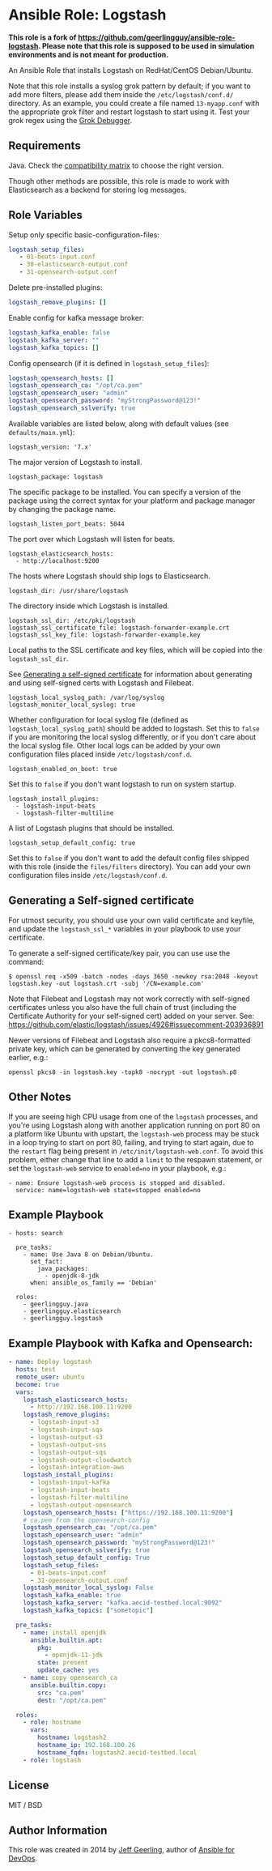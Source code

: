 # Ansible Role: Logstash

**This role is a fork of https://github.com/geerlingguy/ansible-role-logstash. Please note that this role is supposed to be used in simulation environments and is not meant for production.**

An Ansible Role that installs Logstash on RedHat/CentOS Debian/Ubuntu.

Note that this role installs a syslog grok pattern by default; if you want to add more filters, please add them inside the `/etc/logstash/conf.d/` directory. As an example, you could create a file named `13-myapp.conf` with the appropriate grok filter and restart logstash to start using it. Test your grok regex using the [Grok Debugger](http://grokdebug.herokuapp.com/).

## Requirements

Java. Check the [compatibility matrix](https://www.elastic.co/support/matrix#matrix_jvm) to choose the right version.

Though other methods are possible, this role is made to work with Elasticsearch as a backend for storing log messages.

## Role Variables

Setup only specific basic-configuration-files:
```yaml
logstash_setup_files:
   - 01-beats-input.conf
   - 30-elasticsearch-output.conf
   - 31-opensearch-output.conf
```

Delete pre-installed plugins:
```yaml
logstash_remove_plugins: []
```

Enable config for kafka message broker:
```yaml
logstash_kafka_enable: false
logstash_kafka_server: ""
logstash_kafka_topics: []
```

Config opensearch (if it is defined in `logstash_setup_files`):
```yaml
logstash_opensearch_hosts: []
logstash_opensearch_ca: "/opt/ca.pem"
logstash_opensearch_user: "admin"
logstash_opensearch_password: "myStrongPassword@123!"
logstash_opensearch_sslverify: true
```

Available variables are listed below, along with default values (see `defaults/main.yml`):

    logstash_version: '7.x'

The major version of Logstash to install.

    logstash_package: logstash

The specific package to be installed. You can specify a version of the package using the correct syntax for your platform and package manager by changing the package name.

    logstash_listen_port_beats: 5044

The port over which Logstash will listen for beats.

    logstash_elasticsearch_hosts:
      - http://localhost:9200

The hosts where Logstash should ship logs to Elasticsearch.

    logstash_dir: /usr/share/logstash

The directory inside which Logstash is installed.

    logstash_ssl_dir: /etc/pki/logstash
    logstash_ssl_certificate_file: logstash-forwarder-example.crt
    logstash_ssl_key_file: logstash-forwarder-example.key

Local paths to the SSL certificate and key files, which will be copied into the `logstash_ssl_dir`.

See [Generating a self-signed certificate](#generating-a-self-signed-certificate) for information about generating and using self-signed certs with Logstash and Filebeat.

    logstash_local_syslog_path: /var/log/syslog
    logstash_monitor_local_syslog: true

Whether configuration for local syslog file (defined as `logstash_local_syslog_path`) should be added to logstash. Set this to `false` if you are monitoring the local syslog differently, or if you don't care about the local syslog file. Other local logs can be added by your own configuration files placed inside `/etc/logstash/conf.d`.

    logstash_enabled_on_boot: true

Set this to `false` if you don't want logstash to run on system startup.

    logstash_install_plugins:
      - logstash-input-beats
      - logstash-filter-multiline

A list of Logstash plugins that should be installed.

    logstash_setup_default_config: true

Set this to `false` if you don't want to add the default config files shipped with this role (inside the `files/filters` directory). You can add your own configuration files inside `/etc/logstash/conf.d`.

## Generating a Self-signed certificate

For utmost security, you should use your own valid certificate and keyfile, and update the `logstash_ssl_*` variables in your playbook to use your certificate.

To generate a self-signed certificate/key pair, you can use use the command:

    $ openssl req -x509 -batch -nodes -days 3650 -newkey rsa:2048 -keyout logstash.key -out logstash.crt -subj '/CN=example.com'

Note that Filebeat and Logstash may not work correctly with self-signed certificates unless you also have the full chain of trust (including the Certificate Authority for your self-signed cert) added on your server. See: https://github.com/elastic/logstash/issues/4926#issuecomment-203936891

Newer versions of Filebeat and Logstash also require a pkcs8-formatted private key, which can be generated by converting the key generated earlier, e.g.:

    openssl pkcs8 -in logstash.key -topk8 -nocrypt -out logstash.p8

## Other Notes

If you are seeing high CPU usage from one of the `logstash` processes, and you're using Logstash along with another application running on port 80 on a platform like Ubuntu with upstart, the `logstash-web` process may be stuck in a loop trying to start on port 80, failing, and trying to start again, due to the `restart` flag being present in `/etc/init/logstash-web.conf`. To avoid this problem, either change that line to add a `limit` to the respawn statement, or set the `logstash-web` service to `enabled=no` in your playbook, e.g.:

    - name: Ensure logstash-web process is stopped and disabled.
      service: name=logstash-web state=stopped enabled=no

## Example Playbook

    - hosts: search
    
      pre_tasks:
        - name: Use Java 8 on Debian/Ubuntu.
          set_fact:
            java_packages:
              - openjdk-8-jdk
          when: ansible_os_family == 'Debian'
    
      roles:
        - geerlingguy.java
        - geerlingguy.elasticsearch
        - geerlingguy.logstash

## Example Playbook with Kafka and Opensearch:

```yaml
- name: Deploy logstash
  hosts: test
  remote_user: ubuntu
  become: true
  vars:
    logstash_elasticsearch_hosts:
      - http://192.168.100.11:9200
    logstash_remove_plugins:
      - logstash-input-s3
      - logstash-input-sqs
      - logstash-output-s3
      - logstash-output-sns
      - logstash-output-sqs
      - logstash-output-cloudwatch
      - logstash-integration-aws
    logstash_install_plugins:
      - logstash-input-kafka
      - logstash-input-beats
      - logstash-filter-multiline
      - logstash-output-opensearch
    logstash_opensearch_hosts: ["https://192.168.100.11:9200"]
    # ca.pem from the opensearch-config
    logstash_opensearch_ca: "/opt/ca.pem"
    logstash_opensearch_user: "admin"
    logstash_opensearch_password: "myStrongPassword@123!"
    logstash_opensearch_sslverify: true
    logstash_setup_default_config: True
    logstash_setup_files:
      - 01-beats-input.conf
      - 31-opensearch-output.conf
    logstash_monitor_local_syslog: False
    logstash_kafka_enable: true
    logstash_kafka_server: "kafka.aecid-testbed.local:9092"
    logstash_kafka_topics: ["sometopic"]

  pre_tasks:
    - name: install openjdk
      ansible.builtin.apt:
        pkg:
          - openjdk-11-jdk
        state: present
        update_cache: yes
    - name: copy opensearch_ca
      ansible.builtin.copy:
        src: "ca.pem"
        dest: "/opt/ca.pem"

  roles:
    - role: hostname
      vars:
        hostname: logstash2
        hostname_ip: 192.168.100.26
        hostname_fqdn: logstash2.aecid-testbed.local
    - role: logstash
```

## License

MIT / BSD

## Author Information

This role was created in 2014 by [Jeff Geerling](https://www.jeffgeerling.com/), author of [Ansible for DevOps](https://www.ansiblefordevops.com/).

